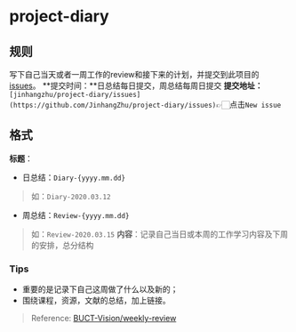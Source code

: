 # project-diary


## 规则

写下自己当天或者一周工作的review和接下来的计划，并提交到此项目的[issues](https://github.com/JinhangZhu/project-diary/issues)。
**提交时间：**日总结每日提交，周总结每周日提交
**提交地址：**`[jinhangzhu/project-diary/issues](https://github.com/JinhangZhu/project-diary/issues)`👉🏻点击`New issue`

## 格式

**标题**：

- 日总结：`Diary-{yyyy.mm.dd}`

> 如：`Diary-2020.03.12`

- 周总结：`Review-{yyyy.mm.dd}`

> 如：`Review-2020.03.15`
> **内容**：记录自己当日或本周的工作学习内容及下周的安排，总分结构

### Tips

- 重要的是记录下自己这周做了什么以及新的；
- 围绕课程，资源，文献的总结，加上链接。

> Reference: [BUCT-Vision/weekly-review](https://github.com/BUCT-Vision/weekly-review)
